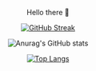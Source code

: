 <div align="center">
  
Hello there 👋

<!-- <a href="https://app.daily.dev/almontasser"><img src="https://api.daily.dev/devcards/v2/gMwHEBGsXucPVBDx3gZAu.png?r=djq&type=default" width="356" alt="Mahmoud AlMontasser's Dev Card"/></a> -->

[![GitHub Streak](https://streak-stats.demolab.com/?user=almontasser&theme=dark&background=000000)](https://git.io/streak-stats)

![Anurag's GitHub stats](https://github-readme-stats-flame-seven-11.vercel.app/api?username=almontasser&show_icons=true&theme=vision-friendly-dark&background=000000)

[![Top Langs](https://github-readme-stats.vercel.app/api/top-langs/?username=almontasser&layout=compact&theme=vision-friendly-dark&background=000000)](https://github.com/anuraghazra/github-readme-stats)

</div>
